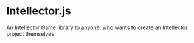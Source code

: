 # Intellector.js
An Intellector Game library to anyone, who wants to create an Intellector project themselves
